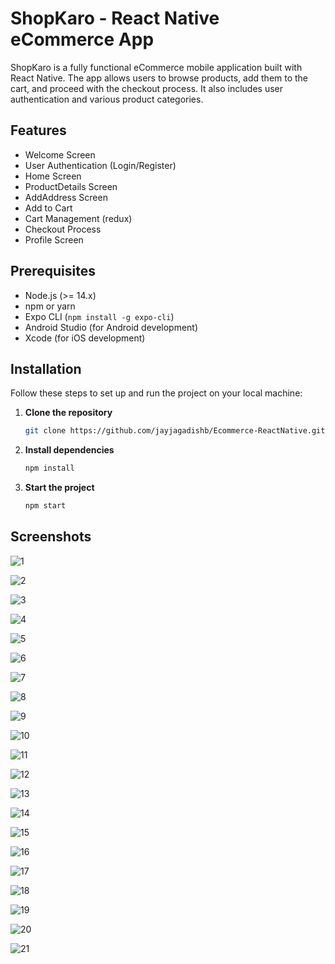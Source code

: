 # ShopKaro - React Native eCommerce App

ShopKaro is a fully functional eCommerce mobile application built with React Native. The app allows users to browse products, add them to the cart, and proceed with the checkout process. It also includes user authentication and various product categories.

## Features

- Welcome Screen
- User Authentication (Login/Register)
- Home Screen
- ProductDetails Screen
- AddAddress Screen
- Add to Cart
- Cart Management (redux)
- Checkout Process
- Profile Screen

## Prerequisites

- Node.js (>= 14.x)
- npm or yarn
- Expo CLI (`npm install -g expo-cli`)
- Android Studio (for Android development)
- Xcode (for iOS development)

## Installation

Follow these steps to set up and run the project on your local machine:

1. **Clone the repository**

   ```sh
   git clone https://github.com/jayjagadishb/Ecommerce-ReactNative.git
2. **Install dependencies**
    ```sh
   npm install
3. **Start the project**
     ```sh
   npm start


## Screenshots
![1](https://github.com/jayjagadishb/Ecommerce-ReactNative/assets/102860557/61b1e2e5-9039-4d04-9dcf-32570c67749c)

![2](https://github.com/jayjagadishb/Ecommerce-ReactNative/assets/102860557/1c582b42-adbc-4aae-9138-48ec9c3f892d)

![3](https://github.com/jayjagadishb/Ecommerce-ReactNative/assets/102860557/fbdd75f3-cf65-438d-8cef-e7d8c483fa0b)

![4](https://github.com/jayjagadishb/Ecommerce-ReactNative/assets/102860557/97d44efc-c519-46a8-9fe7-799b9558253a)

![5](https://github.com/jayjagadishb/Ecommerce-ReactNative/assets/102860557/93a750c0-3f67-4500-9b74-ce45b2833690)

![6](https://github.com/jayjagadishb/Ecommerce-ReactNative/assets/102860557/18823a04-bf57-45ac-8003-e5e865b7e3a9)

![7](https://github.com/jayjagadishb/Ecommerce-ReactNative/assets/102860557/3ed257d8-586e-4d1b-9656-d18f1d2d4318)

![8](https://github.com/jayjagadishb/Ecommerce-ReactNative/assets/102860557/f77a5c6e-63cd-4449-9ca0-1cdd49457554)

![9](https://github.com/jayjagadishb/Ecommerce-ReactNative/assets/102860557/45d03280-11e5-4faf-90aa-790725fc8053)

![10](https://github.com/jayjagadishb/Ecommerce-ReactNative/assets/102860557/c2f459d1-07a3-4c7d-95ae-3bffb825e8ee)

![11](https://github.com/jayjagadishb/Ecommerce-ReactNative/assets/102860557/76eb9b72-b402-4867-b31d-4ff47d480404)

![12](https://github.com/jayjagadishb/Ecommerce-ReactNative/assets/102860557/b3518743-3a86-4974-b33b-c4d6cd7293f9)

![13](https://github.com/jayjagadishb/Ecommerce-ReactNative/assets/102860557/6468c622-feaf-4eb7-bf87-4415a6f92655)

![14](https://github.com/jayjagadishb/Ecommerce-ReactNative/assets/102860557/67d16983-b8f5-4c02-8bd1-5b599d52473a)

![15](https://github.com/jayjagadishb/Ecommerce-ReactNative/assets/102860557/091659c0-c174-4e48-a19e-75f568538cfd)

![16](https://github.com/jayjagadishb/Ecommerce-ReactNative/assets/102860557/e6f73ebf-dbaa-406a-81c4-7f191d3e06fb)

![17](https://github.com/jayjagadishb/Ecommerce-ReactNative/assets/102860557/40de8864-1087-4ded-804d-56f8374b9cca)

![18](https://github.com/jayjagadishb/Ecommerce-ReactNative/assets/102860557/dea1cd08-c599-4fba-88b8-e94102d3c868)

![19](https://github.com/jayjagadishb/Ecommerce-ReactNative/assets/102860557/7e6313b9-ffea-4ff8-bd64-f0f8e395578b)

![20](https://github.com/jayjagadishb/Ecommerce-ReactNative/assets/102860557/21b94bf1-5c76-4a46-aee6-562b8349cabe)

![21](https://github.com/jayjagadishb/Ecommerce-ReactNative/assets/102860557/e179f1fc-fed6-4348-bd8f-18a0642bcba7)



